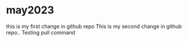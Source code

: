 # may2023

this is my first change in github repo
This is my second change in github repo..
Testing pull command
